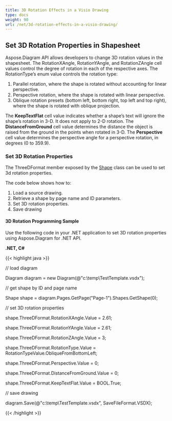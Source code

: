```yaml
---
title: 3D Rotation Effects in a Visio Drawing
type: docs
weight: 90
url: /net/3d-rotation-effects-in-a-visio-drawing/
---
```


## **Set 3D Rotation Properties in Shapesheet**
Aspose.Diagram API allows developers to change 3D rotation values in the shapesheet. The RotationXAngle, RotationYAngle, and RotationZAngle cell values control the degree of rotation in each of the respective axes. The RotationType’s enum value controls the rotation type:

1. Parallel rotation, where the shape is rotated without accounting for linear perspective.
1. Perspective rotation, where the shape is rotated with linear perspective.
1. Oblique rotation presets (bottom left, bottom right, top left and top right), where the shape is rotated with oblique projection.

The **KeepTextFlat** cell value indicates whether a shape’s text will ignore the shape’s rotation in 3-D. It does not apply to 2-D rotation. The **DistanceFromGround** cell value determines the distance the object is raised from the ground in the points when rotated in 3-D. The **Perspective** cell value determines the perspective angle for a perspective rotation, in degrees (0 to 359.9).
### **Set 3D Rotation Properties**
The ThreeDFormat member exposed by the [Shape](https://apireference.aspose.com/net/diagram/aspose.diagram/shape) class can be used to set 3d rotation properties.

The code below shows how to:

1. Load a source drawing.
1. Retrieve a shape by page name and ID parameters.
1. Set 3D rotation properties.
1. Save drawing 
#### **3D Rotation Programming Sample**
Use the following code in your .NET application to set 3D rotation properties using Aspose.Diagram for .NET API.

**.NET, C#**

{{< highlight java >}}

 // load diagram

Diagram diagram = new Diagram(@"c:\temp\TestTemplate.vsdx");

// get shape by ID and page name

Shape shape = diagram.Pages.GetPage("Page-1").Shapes.GetShape(0);



// set 3D rotation properties

shape.ThreeDFormat.RotationXAngle.Value = 2.61;

shape.ThreeDFormat.RotationYAngle.Value = 2.61;

shape.ThreeDFormat.RotationZAngle.Value = 3;

shape.ThreeDFormat.RotationType.Value = RotationTypeValue.ObliqueFromBottomLeft;

shape.ThreeDFormat.Perspective.Value = 0;

shape.ThreeDFormat.DistanceFromGround.Value = 0;

shape.ThreeDFormat.KeepTextFlat.Value = BOOL.True;

// save drawing

diagram.Save(@"c:\temp\TestTemplate.vsdx", SaveFileFormat.VSDX);

{{< /highlight >}}
